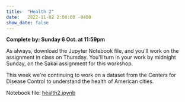 ```yaml
---
title:  "Health 2"
date:   2022-11-02 2:00:00 -0400
show_date: false
---
```

**Complete by: Sunday 6 Oct. at 11:59pm**

As always, download the Jupyter Notebook file, and you'll work on the assignment in class on Thursday. You'll turn in your work by midnight Sunday, on the Sakai assignment for this workshop.

This week we're continuing to work on a dataset from the Centers for Disease Control to understand the health of American cities.

Notebook file: <a href="/CIS241/resources/health2.ipynb" download>health2.ipynb</a>
